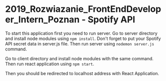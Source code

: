 # 2019_Rozwiazanie_FrontEndDeveloper_Intern_Poznan - Spotify API

To start this application first you need to run server.
Go to server directory and install node modules using `npm install`.
Don't forget to put your Spotify API secret data in server.js file.
Then run server using `nodemon server.js` command.

Go to client directory and install node modules with the same command.
Then run react application using `npm start`.

Then you should be redirected to localhost address with React Application.
